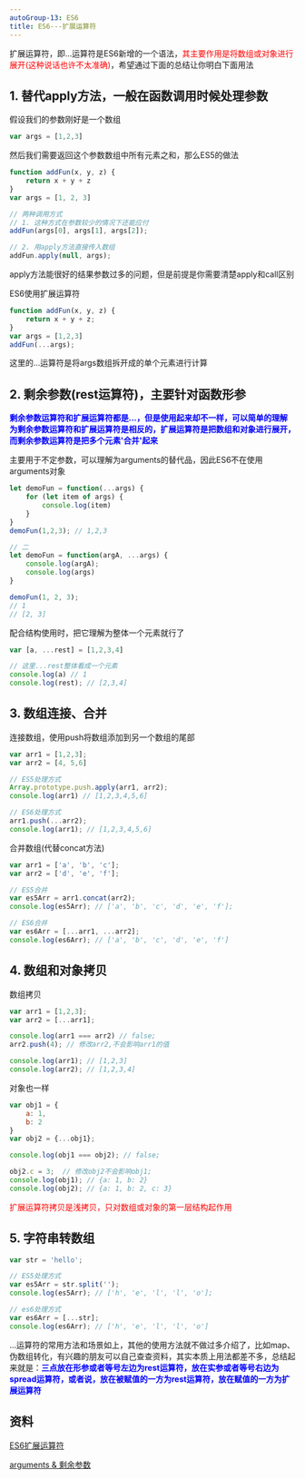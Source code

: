 ```yaml
---
autoGroup-13: ES6
title: ES6---扩展运算符
---
```

扩展运算符，即...运算符是ES6新增的一个语法，<span style="color: red">其主要作用是将数组或对象进行展开(这种说话也许不太准确)</span>，希望通过下面的总结让你明白下面用法

## 1. 替代apply方法，一般在函数调用时候处理参数
假设我们的参数刚好是一个数组
```javascript
var args = [1,2,3]
```
然后我们需要返回这个参数数组中所有元素之和，那么ES5的做法
```javascript
function addFun(x, y, z) {
    return x + y + z
}
var args = [1, 2, 3]

// 两种调用方式
// 1. 这种方式在参数较少的情况下还能应付
addFun(args[0], args[1], args[2]);

// 2. 用apply方法直接传入数组
addFun.apply(null, args);
```
apply方法能很好的结果参数过多的问题，但是前提是你需要清楚apply和call区别

ES6使用扩展运算符
```javascript
function addFun(x, y, z) {
    return x + y + z;
}
var args = [1,2,3]
addFun(...args);
```
这里的...运算符是将args数组拆开成的单个元素进行计算

## 2. 剩余参数(rest运算符)，主要针对函数形参
<span style="color: blue">**剩余参数运算符和扩展运算符都是...，但是使用起来却不一样，可以简单的理解为剩余参数运算符和扩展运算符是相反的，扩展运算符是把数组和对象进行展开，而剩余参数运算符是把多个元素'合并'起来**</span>

主要用于不定参数，可以理解为arguments的替代品，因此ES6不在使用arguments对象
```javascript
let demoFun = function(...args) {
    for (let item of args) {
        console.log(item)
    }
}
demoFun(1,2,3); // 1,2,3

// 二
let demoFun = function(argA, ...args) {
    console.log(argA);
    console.log(args)
}

demoFun(1, 2, 3);
// 1
// [2, 3]
```
配合结构使用时，把它理解为整体一个元素就行了
```javascript
var [a, ...rest] = [1,2,3,4]

// 这里...rest整体看成一个元素
console.log(a) // 1
console.log(rest); // [2,3,4]
```

## 3. 数组连接、合并
连接数组，使用push将数组添加到另一个数组的尾部
```javascript
var arr1 = [1,2,3];
var arr2 = [4, 5,6]

// ES5处理方式
Array.prototype.push.apply(arr1, arr2);
console.log(arr1) // [1,2,3,4,5,6]

// ES6处理方式
arr1.push(...arr2);
console.log(arr1); // [1,2,3,4,5,6]
```
合并数组(代替concat方法)
```javascript
var arr1 = ['a', 'b', 'c'];
var arr2 = ['d', 'e', 'f'];

// ES5合并
var es5Arr = arr1.concat(arr2);
console.log(es5Arr); // ['a', 'b', 'c', 'd', 'e', 'f'];

// ES6合并
var es6Arr = [...arr1, ...arr2];
console.log(es6Arr); // ['a', 'b', 'c', 'd', 'e', 'f']
```
## 4. 数组和对象拷贝
数组拷贝
```javascript
var arr1 = [1,2,3]; 
var arr2 = [...arr1];

console.log(arr1 === arr2) // false;
arr2.push(4); // 修改arr2,不会影响arr1的值

console.log(arr1); // [1,2,3]
console.log(arr2); // [1,2,3,4]
```
对象也一样
```javascript
var obj1 = {
    a: 1, 
    b: 2
}
var obj2 = {...obj1};

console.log(obj1 === obj2); // false;

obj2.c = 3;  // 修改obj2不会影响obj1;
console.log(obj1); // {a: 1, b: 2}
console.log(obj2); // {a: 1, b: 2, c: 3}
```
<span style="color: red">扩展运算符拷贝是浅拷贝，只对数组或对象的第一层结构起作用</span>

## 5. 字符串转数组
```javascript
var str = 'hello';

// ES5处理方式
var es5Arr = str.split('');
console.log(es5Arr); // ['h', 'e', 'l', 'l', 'o'];

// es6处理方式
var es6Arr = [...str];
console.log(es6Arr); // ['h', 'e', 'l', 'l', 'o']
```
...运算符的常用方法和场景如上，其他的使用方法就不做过多介绍了，比如map、伪数组转化，有兴趣的朋友可以自己查查资料，其实本质上用法都差不多，总结起来就是：**<span style="color: blue">三点放在形参或者等号左边为rest运算符，放在实参或者等号右边为spread运算符，或者说，放在被赋值的一方为rest运算符，放在赋值的一方为扩展运算符</span>**


## 资料
[ES6扩展运算符](https://segmentfault.com/a/1190000020259974)

[arguments & 剩余参数](/front-end/JavaScript/tips-arguments.html#剩余参数)